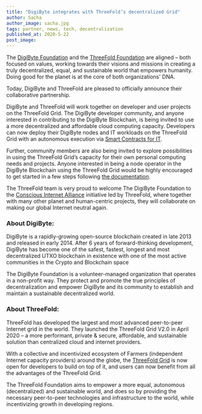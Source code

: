 ```yaml
---
title: "DigiByte integrates with ThreeFold’s decentralized Grid"
author: Sacha
author_image: sacha.jpg
tags: partner, news, tech, decentralization
published_at: 2020-5-22
post_image:
---
```


The [DigiByte Foundation](https://digibytefoundation.io/) and the [ThreeFold Foundation](https://threefold.io) are aligned – both focused on values, working towards their visions and missions in creating a truly decentralized, equal, and sustainable world that empowers humanity. Doing good for the planet is at the core of both organizations' DNA. 

Today, DigiByte and ThreeFold are pleased to officially announce their collaborative partnership.

DigiByte and ThreeFold will work together on developer and user projects on the ThreeFold Grid. The DigiByte developer community, and anyone interested in contributing to the DigiByte Blockchain, is being invited to use a more decentralized and affordable cloud computing capacity. Developers can now deploy their DigiByte nodes and IT workloads on the ThreeFold Grid with an autonomous execution via [Smart Contracts for IT](https://sdk.threefold.io/#/smart_contract).  

Further, community members are also being invited to explore possibilities in using the ThreeFold Grid’s capacity for their own personal computing needs and projects.  Anyone interested in being a node operator in the DigiByte Blockchain using the ThreeFold Grid would be highly encouraged to get started in a few steps following [the documentation](https://forum.threefold.io/t/how-to-deploy-a-digibyte-node-with-your-3bot-in-5-steps/379).  

The ThreeFold team is very proud to welcome The DigiByte Foundation to the [Conscious Internet Alliance](https://consciousinternet.org) initiative led by ThreeFold, where together with many other planet and human-centric projects, they will collaborate on making our global Internet neutral again. 

### About DigiByte:
DigiByte is a rapidly-growing open-source blockchain created in late 2013 and released in early 2014. After 6 years of forward-thinking development, DigiByte has become one of the safest, fastest, longest and most decentralized UTXO blockchain in existence with one of the most active communities in the Crypto and Blockchain space

The DigiByte Foundation is a volunteer-managed organization that operates in a non-profit way. They protect and promote the true principles of decentralization and empower DigiByte and its community to establish and maintain a sustainable decentralized world. 

### About ThreeFold:
ThreeFold has developed the largest and most advanced peer-to-peer Internet grid in the world.  They launched the ThreeFold Grid V2.0 in  April 2020 – a  more performant, private & secure, affordable, and sustainable solution than centralized cloud and internet providers. 

With a collective and incentivized ecosystem of Farmers (independent Internet capacity providers) around the globe, the [ThreeFold Grid](https://threefold.io/capacity.html)  is now open for developers to build on top of it,  and users can now benefit from all the advantages of the ThreeFold Grid.

The ThreeFold Foundation aims to empower a more equal, autonomous (decentralized) and sustainable world, and does so  by providing the necessary peer-to-peer technologies and infrastructure to the world, while incentivizing growth in developing regions.

